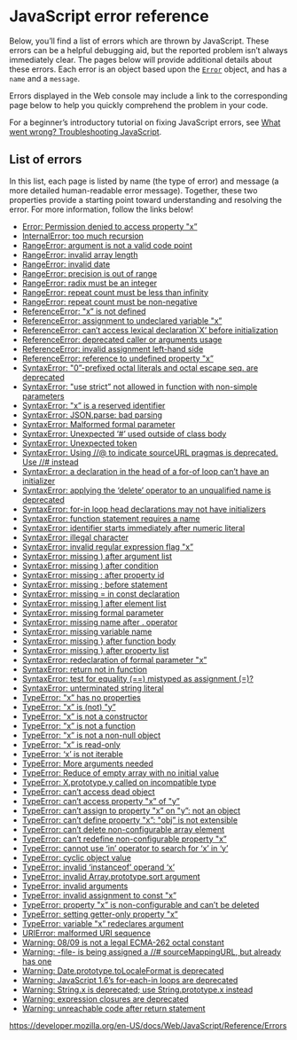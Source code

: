 JavaScript error reference
==========================

Below, you’ll find a list of errors which are thrown by JavaScript. These errors can be a helpful debugging aid, but the reported problem isn’t always immediately clear. The pages below will provide additional details about these errors. Each error is an object based upon the [`Error`](global_objects/error) object, and has a `name` and a `message`.

Errors displayed in the Web console may include a link to the corresponding page below to help you quickly comprehend the problem in your code.

For a beginner’s introductory tutorial on fixing JavaScript errors, see [What went wrong? Troubleshooting JavaScript](https://developer.mozilla.org/en-US/docs/Learn/JavaScript/First_steps/What_went_wrong).

List of errors
--------------

In this list, each page is listed by name (the type of error) and message (a more detailed human-readable error message). Together, these two properties provide a starting point toward understanding and resolving the error. For more information, follow the links below!

-   [Error: Permission denied to access property "x”](errors/property_access_denied)
-   [InternalError: too much recursion](errors/too_much_recursion)
-   [RangeError: argument is not a valid code point](errors/not_a_codepoint)
-   [RangeError: invalid array length](errors/invalid_array_length)
-   [RangeError: invalid date](errors/invalid_date)
-   [RangeError: precision is out of range](errors/precision_range)
-   [RangeError: radix must be an integer](errors/bad_radix)
-   [RangeError: repeat count must be less than infinity](errors/resulting_string_too_large)
-   [RangeError: repeat count must be non-negative](errors/negative_repetition_count)
-   [ReferenceError: "x” is not defined](errors/not_defined)
-   [ReferenceError: assignment to undeclared variable "x”](errors/undeclared_var)
-   [ReferenceError: can’t access lexical declaration\`X’ before initialization](errors/cant_access_lexical_declaration_before_init)
-   [ReferenceError: deprecated caller or arguments usage](errors/deprecated_caller_or_arguments_usage)
-   [ReferenceError: invalid assignment left-hand side](errors/invalid_assignment_left-hand_side)
-   [ReferenceError: reference to undefined property "x”](errors/undefined_prop)
-   [SyntaxError: "0”-prefixed octal literals and octal escape seq. are deprecated](errors/deprecated_octal)
-   [SyntaxError: "use strict” not allowed in function with non-simple parameters](errors/strict_non_simple_params)
-   [SyntaxError: "x” is a reserved identifier](errors/reserved_identifier)
-   [SyntaxError: JSON.parse: bad parsing](errors/json_bad_parse)
-   [SyntaxError: Malformed formal parameter](errors/malformed_formal_parameter)
-   [SyntaxError: Unexpected ‘\#’ used outside of class body](errors/hash_outside_class)
-   [SyntaxError: Unexpected token](errors/unexpected_token)
-   [SyntaxError: Using //@ to indicate sourceURL pragmas is deprecated. Use //\# instead](errors/deprecated_source_map_pragma)
-   [SyntaxError: a declaration in the head of a for-of loop can’t have an initializer](errors/invalid_for-of_initializer)
-   [SyntaxError: applying the ‘delete’ operator to an unqualified name is deprecated](errors/delete_in_strict_mode)
-   [SyntaxError: for-in loop head declarations may not have initializers](errors/invalid_for-in_initializer)
-   [SyntaxError: function statement requires a name](errors/unnamed_function_statement)
-   [SyntaxError: identifier starts immediately after numeric literal](errors/identifier_after_number)
-   [SyntaxError: illegal character](errors/illegal_character)
-   [SyntaxError: invalid regular expression flag "x”](errors/bad_regexp_flag)
-   [SyntaxError: missing ) after argument list](errors/missing_parenthesis_after_argument_list)
-   [SyntaxError: missing ) after condition](errors/missing_parenthesis_after_condition)
-   [SyntaxError: missing : after property id](errors/missing_colon_after_property_id)
-   [SyntaxError: missing ; before statement](errors/missing_semicolon_before_statement)
-   [SyntaxError: missing = in const declaration](errors/missing_initializer_in_const)
-   [SyntaxError: missing \] after element list](errors/missing_bracket_after_list)
-   [SyntaxError: missing formal parameter](errors/missing_formal_parameter)
-   [SyntaxError: missing name after . operator](errors/missing_name_after_dot_operator)
-   [SyntaxError: missing variable name](errors/no_variable_name)
-   [SyntaxError: missing } after function body](errors/missing_curly_after_function_body)
-   [SyntaxError: missing } after property list](errors/missing_curly_after_property_list)
-   [SyntaxError: redeclaration of formal parameter "x”](errors/redeclared_parameter)
-   [SyntaxError: return not in function](errors/bad_return_or_yield)
-   [SyntaxError: test for equality (==) mistyped as assignment (=)?](errors/equal_as_assign)
-   [SyntaxError: unterminated string literal](errors/unterminated_string_literal)
-   [TypeError: "x” has no properties](errors/no_properties)
-   [TypeError: "x” is (not) "y”](errors/unexpected_type)
-   [TypeError: "x” is not a constructor](errors/not_a_constructor)
-   [TypeError: "x” is not a function](errors/not_a_function)
-   [TypeError: "x” is not a non-null object](errors/no_non-null_object)
-   [TypeError: "x” is read-only](errors/read-only)
-   [TypeError: ‘x’ is not iterable](errors/is_not_iterable)
-   [TypeError: More arguments needed](errors/more_arguments_needed)
-   [TypeError: Reduce of empty array with no initial value](errors/reduce_of_empty_array_with_no_initial_value)
-   [TypeError: X.prototype.y called on incompatible type](errors/called_on_incompatible_type)
-   [TypeError: can’t access dead object](errors/dead_object)
-   [TypeError: can’t access property "x” of "y”](errors/cant_access_property)
-   [TypeError: can’t assign to property "x” on "y”: not an object](errors/cant_assign_to_property)
-   [TypeError: can’t define property "x”: "obj” is not extensible](errors/cant_define_property_object_not_extensible)
-   [TypeError: can’t delete non-configurable array element](errors/non_configurable_array_element)
-   [TypeError: can’t redefine non-configurable property "x”](errors/cant_redefine_property)
-   [TypeError: cannot use ‘in’ operator to search for ‘x’ in ‘y’](errors/in_operator_no_object)
-   [TypeError: cyclic object value](errors/cyclic_object_value)
-   [TypeError: invalid ‘instanceof’ operand ‘x’](errors/invalid_right_hand_side_instanceof_operand)
-   [TypeError: invalid Array.prototype.sort argument](errors/array_sort_argument)
-   [TypeError: invalid arguments](errors/typed_array_invalid_arguments)
-   [TypeError: invalid assignment to const "x”](errors/invalid_const_assignment)
-   [TypeError: property "x” is non-configurable and can’t be deleted](errors/cant_delete)
-   [TypeError: setting getter-only property "x”](errors/getter_only)
-   [TypeError: variable "x” redeclares argument](errors/var_hides_argument)
-   [URIError: malformed URI sequence](errors/malformed_uri)
-   [Warning: 08/09 is not a legal ECMA-262 octal constant](errors/bad_octal)
-   [Warning: -file- is being assigned a //\# sourceMappingURL, but already has one](errors/already_has_pragma)
-   [Warning: Date.prototype.toLocaleFormat is deprecated](errors/deprecated_tolocaleformat)
-   [Warning: JavaScript 1.6’s for-each-in loops are deprecated](errors/for-each-in_loops_are_deprecated)
-   [Warning: String.x is deprecated; use String.prototype.x instead](errors/deprecated_string_generics)
-   [Warning: expression closures are deprecated](errors/deprecated_expression_closures)
-   [Warning: unreachable code after return statement](errors/stmt_after_return)

<a href="https://developer.mozilla.org/en-US/docs/Web/JavaScript/Reference/Errors" class="_attribution-link">https://developer.mozilla.org/en-US/docs/Web/JavaScript/Reference/Errors</a>
